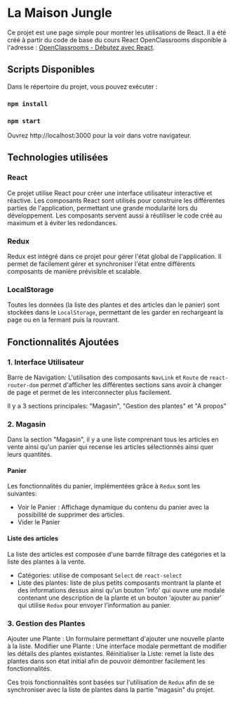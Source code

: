 # La Maison Jungle

Ce projet est une page simple pour montrer les utilisations de React. Il a été créé à partir du code de base du cours React OpenClassrooms disponible à l'adresse : [OpenClassrooms - Débutez avec React](https://openclassrooms.com/fr/courses/7008001-debutez-avec-react).

## Scripts Disponibles

Dans le répertoire du projet, vous pouvez exécuter :

### `npm install`

### `npm start`

Ouvrez http://localhost:3000 pour la voir dans votre navigateur.

## Technologies utilisées

### React

Ce projet utilise React pour créer une interface utilisateur interactive et réactive. Les composants React sont utilisés pour construire les différentes parties de l'application, permettant une grande modularité lors du développement. Les composants servent aussi à réutiliser le code créé au maximum et à éviter les redondances.

### Redux

Redux est intégré dans ce projet pour gérer l'état global de l'application. Il permet de facilement gérer et synchroniser l'état entre différents composants de manière prévisible et scalable.

### LocalStorage

Toutes les données (la liste des plantes et des articles dan le panier) sont stockées dans le `LocalStorage`, permettant de les garder en rechargeant la page ou en la fermant puis la rouvrant.

## Fonctionnalités Ajoutées

### 1. Interface Utilisateur

Barre de Navigation: L'utilisation des composants `NavLink` et `Route` de `react-router-dom` permet d'afficher les différentes sections sans avoir à changer de page et permet de les interconnecter plus facilement.

Il y a 3 sections principales: "Magasin", "Gestion des plantes" et "A propos"

### 2. Magasin

Dans la section "Magasin", il y a une liste comprenant tous les articles en vente ainsi qu'un panier qui recense les articles sélectionnés ainsi quer leurs quantités.

#### Panier

Les fonctionnalités du panier, implémentées grâce à `Redux` sont les suivantes:

- Voir le Panier : Affichage dynamique du contenu du panier avec la possibilité de supprimer des articles.
- Vider le Panier

#### Liste des articles

La liste des articles est composée d'une barrde filtrage des catégories et la liste des plantes à la vente.

- Catégories: utilise de composant `Select` de `react-select`
- Liste des plantes: liste de plus petits composants montrant la plante et des informations dessus ainsi qu'un bouton 'info' qui ouvre une modale contenant une description de la plante et un bouton 'ajouter au panier' qui utilise `Redux` pour envoyer l'information au panier.
  
### 3. Gestion des Plantes

Ajouter une Plante : Un formulaire permettant d'ajouter une nouvelle plante à la liste.
Modifier une Plante : Une interface modale permettant de modifier les détails des plantes existantes.
Réinitialiser la Liste: remet la liste des plantes dans son état initial afin de pouvoir démontrer facilement les fonctionnalités.

Ces trois fonctionnalités sont basées sur l'utilisation de `Redux` afin de se synchroniser avec la liste de plantes dans la partie "magasin" du projet.
